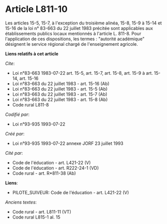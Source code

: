# Article L811-10

Les articles 15-5, 15-7, à l'exception du troisième alinéa, 15-8, 15-9 à 15-14 et 15-16 de la loi n° 83-663 du 22 juillet
1983 précitée sont applicables aux établissements publics locaux mentionnés à l'article L. 811-8. Pour l'application de ces
dispositions, les termes : "autorité académique" désignent le service régional chargé de l'enseignement agricole.

**Liens relatifs à cet article**

_Cite_:

  - Loi n°83-663 1983-07-22 art. 15-5, art. 15-7, art. 15-8, art. 15-9 à art. 15-14, art. 15-16
  - Loi n°83-663 du 22 juillet 1983 - art. 15-16 (Ab)
  - Loi n°83-663 du 22 juillet 1983 - art. 15-5 (Ab)
  - Loi n°83-663 du 22 juillet 1983 - art. 15-7 (Ab)
  - Loi n°83-663 du 22 juillet 1983 - art. 15-8 (Ab)
  - Code rural L811-8

_Codifié par_:

  - Loi n°93-935 1993-07-22

_Créé par_:

  - Loi n°93-935 1993-07-22 annexe JORF 23 juillet 1993

_Cité par_:

  - Code de l'éducation - art. L421-22 (V)
  - Code de l'éducation - art. R222-24-1 (VD)
  - Code rural - art. R*811-38 (Ab)

**Liens**:

  - PILOTE_SUIVEUR: Code de l'éducation - art. L421-22 (V)

_Anciens textes_:

  - Code rural - art. L811-11 (VT)
  - Code rural L815-1 al. 15
